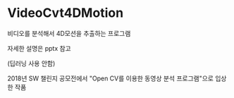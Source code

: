 # VideoCvt4DMotion

비디오를 분석해서 4D모션을 추출하는 프로그램

자세한 설명은 pptx 참고

(딥러닝 사용 안함)

2018년 SW 챌린지 공모전에서 "Open CV를 이용한 동영상 분석 프로그램"으로 입상한 작품